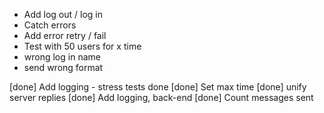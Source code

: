 ﻿
* Add log out / log in 
* Catch errors
* Add error retry / fail
* Test with 50 users for x time
* wrong log in name
* send wrong format

[done] Add logging - stress tests done
[done] Set max time 
[done] unify server replies
[done] Add logging, back-end
[done] Count messages sent

